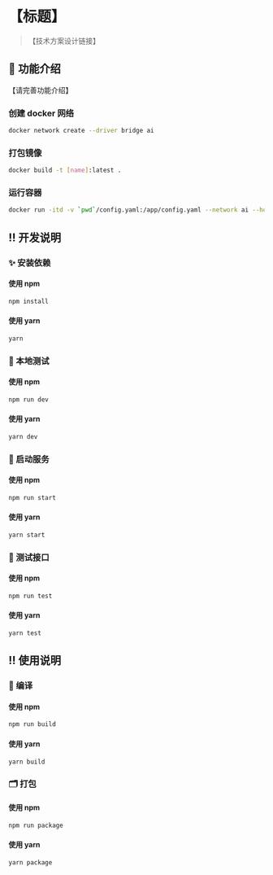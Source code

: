 # 【标题】

> 【技术方案设计链接】

## 🌈 功能介绍

【请完善功能介绍】

### 创建 docker 网络

```bash
docker network create --driver bridge ai
```

### 打包镜像

```bash
docker build -t [name]:latest .
```

### 运行容器

```bash
docker run -itd -v `pwd`/config.yaml:/app/config.yaml --network ai --hostname [name] [name]:latest
```

## ‼️ 开发说明

### ✨ 安装依赖

#### 使用 npm

```bash
npm install
```

#### 使用 yarn

```bash
yarn
```

### 🍖 本地测试

#### 使用 npm

```bash
npm run dev
```

#### 使用 yarn

```bash
yarn dev
```

### 👑 启动服务

#### 使用 npm

```bash
npm run start
```

#### 使用 yarn

```bash
yarn start
```

### 🤡 测试接口

#### 使用 npm

```bash
npm run test
```

#### 使用 yarn

```bash
yarn test
```

## ‼️ 使用说明

### 📝 编译

#### 使用 npm

```bash
npm run build
```

#### 使用 yarn

```bash
yarn build
```

### 🗂️ 打包

#### 使用 npm

```bash
npm run package
```

#### 使用 yarn

```bash
yarn package
```

